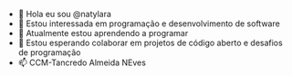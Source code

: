 - 👋 Hola eu sou @natylara
- 👀 Estou interessada em programação e desenvolvimento de software
- 🌱 Atualmente estou aprendendo a programar
- 💞️ Estou esperando colaborar em projetos de código aberto e desafios de programação
- 📫 CCM-Tancredo Almeida NEves


<!---
natylara/natylara is a ✨ special ✨ repository because its `README.md` (this file) appears on your GitHub profile.
You can click the Preview link to take a look at your changes.
--->
